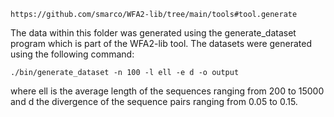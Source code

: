 ```
https://github.com/smarco/WFA2-lib/tree/main/tools#tool.generate
```
The data within this folder was generated using the generate_dataset program which is part of the WFA2-lib tool.
The datasets were generated using the following command:

```
./bin/generate_dataset -n 100 -l ell -e d -o output
```

where ell is the average length of the sequences ranging from 200 to 15000 and d the divergence of the sequence pairs ranging from 0.05 to 0.15. 
